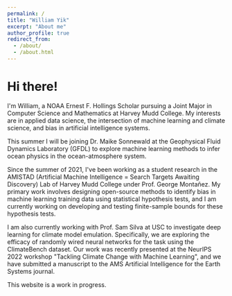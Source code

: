 ```yaml
---
permalink: /
title: "William Yik"
excerpt: "About me"
author_profile: true
redirect_from: 
  - /about/
  - /about.html
---
```


Hi there!
======
I'm William, a NOAA Ernest F. Hollings Scholar pursuing a Joint Major in Computer Science and Mathematics at Harvey Mudd College. My interests are in applied data science, the intersection of machine learning and climate science, and bias in artificial intelligence systems.

This summer I will be joining Dr. Maike Sonnewald at the Geophysical Fluid Dynamics Laboratory (GFDL) to explore machine learning methods to infer ocean physics in the ocean-atmosphere system.

Since the summer of 2021, I've been working as a student research in the AMISTAD (Artificial Machine Intelligence = Search Targets Awaiting Discovery) Lab of Harvey Mudd College under Prof. George Montañez. My primary work involves designing open-source methods to identify bias in machine learning training data using statistical hypothesis tests, and I am currently working on developing and testing finite-sample bounds for these hypothesis tests.

I am also currently working with Prof. Sam Silva at USC to investigate deep learning for climate model emulation. Specifically, we are exploring the efficacy of randomly wired neural networks for the task using the ClimateBench dataset. Our work was recently presented at the NeurIPS 2022 workshop "Tackling Climate Change with Machine Learning", and we have submitted a manuscript to the AMS Artificial Intelligence for the Earth Systems journal.

This website is a work in progress.
